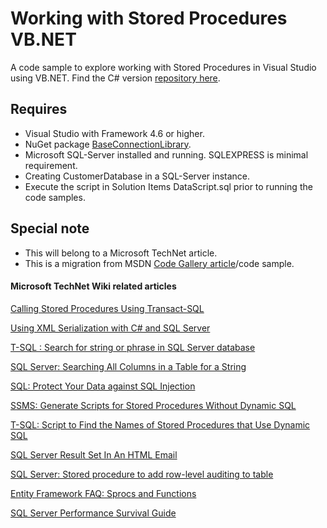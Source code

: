 # Working with Stored Procedures VB.NET

A code sample to explore working with Stored Procedures in Visual Studio using VB.NET. Find the C# version [repository here](https://github.com/karenpayneoregon/StoredProcedureBasicsWindowsFormsCS).

## Requires
- Visual Studio with Framework 4.6 or higher.
- NuGet package [BaseConnectionLibrary](https://www.nuget.org/packages/BaseConnectionLibrary/).
- Microsoft SQL-Server installed and running. SQLEXPRESS is minimal requirement.
- Creating CustomerDatabase in a SQL-Server instance.
- Execute the script in Solution Items DataScript.sql prior to running the code samples.

## Special note
- This will belong to a Microsoft TechNet article.
- This is a migration from MSDN [Code Gallery article](https://code.msdn.microsoft.com/SQL-stored-procedures-1384f04c?redir=0)/code sample. 

#### Microsoft TechNet Wiki related articles

[Calling Stored Procedures Using Transact-SQL](https://social.technet.microsoft.com/wiki/contents/articles/26944.calling-stored-procedures-using-transact-sql.aspx) 

[Using XML Serialization with C# and SQL Server](https://social.technet.microsoft.com/wiki/contents/articles/28151.using-xml-serialization-with-c-and-sql-server.aspx)

[T-SQL : Search for string or phrase in SQL Server database](https://social.technet.microsoft.com/wiki/contents/articles/52793.t-sql-search-for-string-or-phrase-in-sql-server-database.aspx)

[SQL Server: Searching All Columns in a Table for a String](https://social.technet.microsoft.com/wiki/contents/articles/24169.sql-server-searching-all-columns-in-a-table-for-a-string.aspx)

[SQL: Protect Your Data against SQL Injection](https://social.technet.microsoft.com/wiki/contents/articles/36264.sql-protect-your-data-against-sql-injection.aspx)

[SSMS: Generate Scripts for Stored Procedures Without Dynamic SQL](https://social.technet.microsoft.com/wiki/contents/articles/26980.ssms-generate-scripts-for-stored-procedures-without-dynamic-sql.aspx)

[T-SQL: Script to Find the Names of Stored Procedures that Use Dynamic SQL](https://social.technet.microsoft.com/wiki/contents/articles/18790.t-sql-script-to-find-the-names-of-stored-procedures-that-use-dynamic-sql.aspx)

[SQL Server Result Set In An HTML Email](https://social.technet.microsoft.com/wiki/contents/articles/17730.sql-server-result-set-in-an-html-email.aspx)

[SQL Server: Stored procedure to add row-level auditing to table](https://social.technet.microsoft.com/wiki/contents/articles/52183.sql-server-stored-procedure-to-add-row-level-auditing-to-table.aspx)

[Entity Framework FAQ: Sprocs and Functions](https://social.technet.microsoft.com/wiki/contents/articles/3875.entity-framework-faq-sprocs-and-functions.aspx)

[SQL Server Performance Survival Guide](https://social.technet.microsoft.com/wiki/contents/articles/5957.sql-server-performance-survival-guide.aspx)



